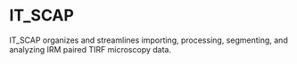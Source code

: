 # IT_SCAP
IT_SCAP organizes and streamlines importing, processing, segmenting, and analyzing IRM paired TIRF microscopy data.
